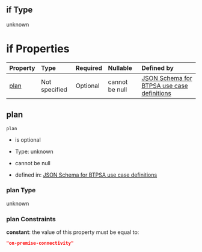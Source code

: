 ## if Type

unknown

# if Properties

| Property      | Type          | Required | Nullable       | Defined by                                                                                                                                                                                                                                |
| :------------ | :------------ | :------- | :------------- | :---------------------------------------------------------------------------------------------------------------------------------------------------------------------------------------------------------------------------------------- |
| [plan](#plan) | Not specified | Optional | cannot be null | [JSON Schema for BTPSA use case definitions](btpsa-usecase-properties-services-items-allof-1-then-allof-7-then-allof-2-if-properties-plan.md "undefined#/properties/services/items/allOf/1/then/allOf/7/then/allOf/2/if/properties/plan") |

## plan



`plan`

*   is optional

*   Type: unknown

*   cannot be null

*   defined in: [JSON Schema for BTPSA use case definitions](btpsa-usecase-properties-services-items-allof-1-then-allof-7-then-allof-2-if-properties-plan.md "undefined#/properties/services/items/allOf/1/then/allOf/7/then/allOf/2/if/properties/plan")

### plan Type

unknown

### plan Constraints

**constant**: the value of this property must be equal to:

```json
"on-premise-connectivity"
```
